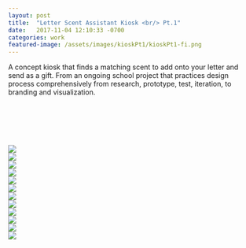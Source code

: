 ```yaml
---
layout: post
title:  "Letter Scent Assistant Kiosk <br/> Pt.1"
date:   2017-11-04 12:10:33 -0700
categories: work
featured-image: /assets/images/kioskPt1/kioskPt1-fi.png
---
```

A concept kiosk that finds a matching scent to add onto your letter and send as a gift. From an ongoing school project that practices design process comprehensively from research, prototype, test, iteration, to branding and visualization. 

<br/>
<br/>
<br/>
<br/>
<br/>

<div class="fullwidth">
    <div class="fullwidthImage">
        <img src="/assets/images/kioskPt1/pt1.1title.png">
    </div>
    <div class="fullwidthImage">
        <img src="/assets/images/kioskPt1/pt1.2obj.png">
    </div>
    <div class="fullwidthImage">
        <img src="/assets/images/kioskPt1/pt1.3ideation.1.png">
    </div>
    <div class="fullwidthImage">
        <img src="/assets/images/kioskPt1/pt1.3ideation.2.png">
    </div>
    <div class="fullwidthImage">
        <img src="/assets/images/kioskPt1/pt1.3ideation.3.png">
    </div>
    <div class="fullwidthImage">
        <img src="/assets/images/kioskPt1/pt1.4taskflows.1.png">
    </div>
    <div class="fullwidthImage">
        <img src="/assets/images/kioskPt1/pt1.4taskflows.2.png">
    </div>
    <div class="fullwidthImage">
        <img src="/assets/images/kioskPt1/pt1.5wireframes.1.png">
    </div>
    <div class="fullwidthImage">
        <img src="/assets/images/kioskPt1/pt1.5wireframes.2.png">
    </div>
    <div class="fullwidthImage">
        <img src="/assets/images/kioskPt1/pt1.5wireframes.3.png">
    </div>
    <div class="fullwidthImage">
        <img src="/assets/images/kioskPt1/pt1.6physicalprot.png">
    </div>
    <div class="fullwidthImage">
        <img src="/assets/images/kioskPt1/pt1end.png">
    </div>
    <div class="fullwidthClear"></div>
</div>

<!--

<img class="generic" alt="pick a scent mockup" src="/assets/images/pickaScent.png">

## Objectives
Design a embedded system of a kiosk that sits in public places. The customer will be able to select gift from an appropriate information architecture, complete the transaction and receive a physical gift. 

## Ideation + User Scenarios
In the beginning, I was looking for an unexpected and different gifting experience on kiosk than usual. My idea dramatically iterated from sending souvenir card at airport, to browsing fragrance in store, to adding scent to letter. 

<div class="thumbnails">
    <div class="thumbnailImage">
        <img src="/assets/images/sce1.1.jpg">
    </div>
    <div class="thumbnailImage">
        <img src="/assets/images/sce1.2.jpg">
    </div>
    <div class="thumbnailImage">
        <img src="/assets/images/sce1.3.jpg">
    </div>
    <div class="thumbnailImage">
        <img src="/assets/images/sce1.4.jpg">
    </div>
    <div class="thumbnailClear"></div>
    <div class="thumbnailCaption captionFont">
        Souvenir card kiosk: storyboard, concept testing, and notes.
    </div>
</div>

<div class="thumbnails">
    <div class="thumbnailImage">
        <img src="/assets/images/sce2.1.jpg">
    </div>
    <div class="thumbnailImage">
        <img src="/assets/images/sce2.2.jpg">
    </div>
    <div class="thumbnailImage">
        <img src="/assets/images/sce2.3.jpg">
    </div>
    <div class="thumbnailClear"></div>
    <div class="thumbnailCaption captionFont">
        Fragrance kiosk: ideas, storyboard, concept testing, and notes.
    </div>
</div>

In each phase, I stayed closed emotionally to the potential audiences, listening to their stories, their gifting experiences, and their expectations. I learned how to engage with customers and received a lot of valuable feedback that greatly helped me shape a focused, simple, and meaningful idea as basis. 

<div class="fullwidth">
    <div class="fullwidthImage">
        <img alt="the first version of wireframes" src="/assets/images/sce3.jpg">
    </div>
    <div class="fullwidthClear"></div>
    <div class="fullwidthCaption captionFont">
        Final user & motivation.
    </div>
</div>

## Task Flows
I separated the ideal user experience into three steps: uploading letters, discovering scents, and delivery. I also did research on the categorization of the fragrance library. The result provided me a solid basis on understanding the information architecture. 

<div class="thumbnails">
    <div class="thumbnailImage">
        <img src="/assets/images/tf1.1.jpg">
    </div>
    <div class="thumbnailImage">
        <img src="/assets/images/tf1.2.jpg">
    </div>
    <div class="thumbnailImage">
        <img src="/assets/images/tf1.3.jpg">
    </div>
    <div class="thumbnailClear"></div>
    <div class="thumbnailCaption captionFont">
        Notes on three steps and filters.
    </div>
</div>

Initially, discovering scents is designed similarly to the typical online shopping experiences. Although it offers shortcuts to the best scent in the customer’s mind, I realized that it’s not the best solution to a product with such subtlety and subjectivity. 

<div class="thumbnails">
    <div class="thumbnailImage">
        <img src="/assets/images/tf2.1.jpg">
    </div>
    <div class="thumbnailImage">
        <img src="/assets/images/tf2.2.jpg">
    </div>
    <div class="thumbnailImage">
        <img src="/assets/images/tf2.3.jpg">
    </div>
    <div class="thumbnailClear"></div>
    <div class="thumbnailCaption captionFont">
        A draft of task flows and early attempts.
    </div>
</div>

Thus, I decided to introduce a **content-based recommendation system** to build a ritualistic experience. 

It allows people to be subjective by offering a variety of approachable moods to choose from. Through asking people to try possible matching scents, the system learns about people’s preferences and curate the results based on people’s feedback. The system constructed a personal and intimate experience that brings joys and surprises to the exploration of scents. 

<div class="thumbnails">
    <div class="thumbnailImage">
        <img src="/assets/images/tf3.1.jpg">
    </div>
    <div class="thumbnailImage">
        <img src="/assets/images/tf3.2.jpg">
    </div>
    <div class="thumbnailImage">
        <img src="/assets/images/tf3.3.jpg">
    </div>
    <div class="thumbnailClear"></div>
    <div class="thumbnailCaption captionFont">
        Notes on iterations.
    </div>
</div>

## Wireframes + Prototype ver.1
I sketched several screens of critical experience and imported them into digital workspace after I felt comfortable to work on top of them. I built it in Sketch and InVision and got ready for rapid iteration. 

<div class="thumbnails">
    <div class="thumbnailImage">
        <img src="/assets/images/wf1.jpg">
    </div>
    <div class="thumbnailClear"></div>
    <div class="thumbnailCaption captionFont">
        Sketches.
    </div>
</div>

<div class="fullwidth">
    <div class="fullwidthImage">
        <img alt="the first version of wireframes" src="/assets/images/wireframesver1.jpg">
    </div>
    <div class="fullwidthClear"></div>
    <div class="fullwidthCaption captionFont">
        Souvenir card kiosk: storyboard, concept testing, and notes.
    </div>
</div>

I collected peer feedback to iterate and learned how to expand it into a solid and testable prototype with adequate breadth and depth. 

<div class="thumbnails">
    <div class="thumbnailImage">
        <img src="/assets/images/wf3peer.jpg">
    </div>
    <div class="thumbnailClear"></div>
    <div class="thumbnailCaption captionFont">
        Peer feeedback.
    </div>
</div>


## Wireframes + Prototype ver.2

<div class="fullwidth">
    <div class="fullwidthImage">
        <img alt="the second version of wireframes" src="/assets/images/wireframesver2.jpg">
    </div>
    <div class="fullwidthClear"></div>
    <div class="fullwidthCaption captionFont">
        Wireframes.
    </div>
</div>

Try: https://invis.io/25DSFKIXW

I rebuilt the wireframes and added pages to construct the critical experience. I also iterated editorial writing to be more natural based on self observations. 

### Usability Testing
Before looking for participants, I drafted a sheet of test criteria with scenario introduction. It reminded me to be aware of the main experience that I’m about to cover. 

During the weekend, I tested the prototype with 6 people, 3 friends and 3 strangers I met in public. I asked them if they wanted to help me with an iterating design project, introducing the scenario, observed their reactions, and listened to their thoughts. 

<div class="thumbnails">
    <div class="thumbnailImage">
        <img src="/assets/images/wfv2notes1.jpg">
    </div>
    <div class="thumbnailImage">
        <img src="/assets/images/wfv2notes2.jpg">
    </div>
    <div class="thumbnailImage">
        <img src="/assets/images/wfv2notes3.jpg">
    </div>
    <div class="thumbnailImage">
        <img src="/assets/images/wfv2notes4.jpg">
    </div>
    <div class="thumbnailImage">
        <img src="/assets/images/wfv2notes5.jpg">
    </div>
    <div class="thumbnailImage">
        <img src="/assets/images/wfv2notes6.jpg">
    </div>
    <div class="thumbnailImage">
        <img src="/assets/images/wfv2notes7.jpg">
    </div>
    <div class="thumbnailImage">
        <img src="/assets/images/wfv2notes8.jpg">
    </div>
    <div class="thumbnailClear"></div>
    <div class="thumbnailCaption captionFont">
        Real-time notes. Parts of the notes are taken by ~Nathalia Kasman~. Kudos to her!
    </div>
</div>

In this stage, I learned how to interact with strangers, collaborate with partners, hold a quick interview, make notes when listening, and organize notes quickly. The concrete and informative feedback I received from a variety of participants (especially in age) greatly helped me to find design problems and iterate in the next step. 

<div class="thumbnails">
    <div class="thumbnailImage">
        <img src="/assets/images/wfv2notes9.1.jpg">
    </div>
    <div class="thumbnailImage">
        <img src="/assets/images/wfv2notes9.2.jpg">
    </div>
    <div class="thumbnailImage">
        <img src="/assets/images/wfv2notes9.3.jpg">
    </div>
    <div class="thumbnailImage">
        <img src="/assets/images/wfv2notes9.4.jpg">
    </div>
    <div class="thumbnailImage">
        <img src="/assets/images/wfv2notes9.5.jpg">
    </div>
    <div class="thumbnailImage">
        <img src="/assets/images/wfv2notes9.6.jpg">
    </div>
    <div class="thumbnailClear"></div>
    <div class="thumbnailCaption captionFont">
        Real-time notes. Parts of the notes are taken by ~Nathalia Kasman~. Kudos to her!
    </div>
</div>

<div class="thumbnails">
    <div class="thumbnailImage">
        <img src="/assets/images/wfv2notes9.7.jpg">
    </div>
    <div class="thumbnailClear"></div>
    <div class="thumbnailCaption captionFont">
        Findings & setbacks.
    </div>
</div>

## Wireframes + Prototype ver.3

<div class="fullwidth">
    <div class="fullwidthImage">
        <img alt="the third version of wireframes" src="/assets/images/wireframesver3.1.jpg">
    </div>
    <div class="fullwidthImage">
        <img alt="the third version of wireframes" src="/assets/images/wireframesver3.2.jpg">
    </div>
    <div class="fullwidthImage">
        <img alt="the third version of wireframes" src="/assets/images/wireframesver3.3.jpg">
    </div>
    <div class="fullwidthClear"></div>
    <div class="fullwidthCaption captionFont">
        Wireframes.
    </div>
</div>

Try: https://invis.io/PGDYIPZ95

I iterated from feedback and rebuilt all pages to introduce a new information structure. 

### New Information Hierarchy
Since the scent is so subjective that people’s opinions could change, I realized that:

- Being able to let people change their mind is extremely important. 
- But people shouldn’t be confused about the complexity of choices. 

In the refreshed wireframes, I incorporated three approaches to achieve the clarity of hidden complexity:

- **A tab structure that reveals itself** as people go through three steps. They are able to go back to any specific point at any time before the purchase. 

- **A global option button** that allows people to exit at any time before the purchase. 

<img class="generic" src="/assets/images/rebuild1.jpg">

- **A variety of ways to go back** inside each tab to help people navigate when they change their minds. 

<img class="generic" src="/assets/images/rebuild2.jpg">

### 5 Important Iterations from Feedback
- **An introduction page** that adjusts people’s expectations. It clarifies the use of the kiosk to avoid confusion.

<img class="generic" src="/assets/images/iteration1.jpg">

- **Two categories of feelings**. Moods are abstract, wide, and emotional. They’re for everyone. Scent types are specific, focus, and narrow. They’re for semi-experts and experts. The categorization makes it easier for people to find the right words to describe their feelings. 

<img class="generic" src="/assets/images/iteration2.jpg">

- **New visual hierarchy to explain the feelings of scents**: the suggested tags from the library that allow people to curate their feelings: “add it if you like the sensual aspect of it.” The side-by-side visual hierarchy and similar visual elements clearly represent the information relationship. 

<img class="generic" src="/assets/images/iteration3.jpg">

- **Editorial writing** that are natural, personal, concise, but without confusion.

<div class="thumbnails">
    <div class="thumbnailImage">
        <img src="/assets/images/iteration4.1.jpg">
    </div>
    <div class="thumbnailImage">
        <img src="/assets/images/iteration4.2.jpg">
    </div>
    <div class="thumbnailImage">
        <img src="/assets/images/iteration4.3.jpg">
    </div>
    <div class="thumbnailImage">
        <img src="/assets/images/iteration4.4.jpg">
    </div>
    <div class="thumbnailClear"></div>
    <div class="thumbnailCaption captionFont">
        Editorial writing.
    </div>
</div>

- **Detailed instructions of web upload function**. A new step-by-step specific instruction. 

<img class="generic" src="/assets/images/iteration5.jpg">

## Physical Prototype
I built a low-fidelity physical prototype with foam core and cardboard.

The process helped me learned how the software and hardware work together to deliver a smooth and united experience. 

<div class="thumbnails">
    <div class="thumbnailImage">
        <img src="/assets/images/physicalprotsketch1.jpg">
    </div>
    <div class="thumbnailImage">
        <img src="/assets/images/physicalprotsketch2.jpg">
    </div>
    <div class="thumbnailImage">
        <img src="/assets/images/physicalprotsketch3.jpg">
    </div>
    <div class="thumbnailImage">
        <img src="/assets/images/physicalprotsketch4.jpg">
    </div>
    <div class="thumbnailImage">
        <img src="/assets/images/physicalprotsketch5.jpg">
    </div>
    <div class="thumbnailImage">
        <img src="/assets/images/physicalprotsketch6.jpg">
    </div>
    <div class="thumbnailImage">
        <img src="/assets/images/physicalprotsketch7.jpg">
    </div>
    <div class="thumbnailImage">
        <img src="/assets/images/physicalprotsketch8.jpg">
    </div>
    <div class="thumbnailClear"></div>
    <div class="thumbnailCaption captionFont">
        Sketches.
    </div>
</div>

I carefully considered the input/output location and how software provided signifiers. 

<img class="generic" src="/assets/images/physicalprot1.jpg">

<div class="thumbnails">
    <div class="thumbnailImage">
        <img src="/assets/images/physicalprot2.1.jpg">
    </div>
    <div class="thumbnailImage">
        <img src="/assets/images/physicalprot2.2.jpg">
    </div>
    <div class="thumbnailImage">
        <img src="/assets/images/physicalprot2.3.jpg">
    </div>
    <div class="thumbnailImage">
        <img src="/assets/images/physicalprot2.4.jpg">
    </div>
    <div class="thumbnailClear"></div>
    <div class="thumbnailCaption captionFont">
        Details & signifiers in software.
    </div>
</div>

## Applying Brand 
To work with the assigned brand Hallmark, I did competitor audit and researched existing brand guides to ensure that the visual perspective of product fits in the current brand ecosystem. 

### Competitive Audit
Even though they are currently no corresponding product on the market, I chose three brands that I think are most likely to follow with similar products. 

*Three competitive audits*

They covered the similar potential middle-class audiences with distinct personalities. Target is fun, young, and fast; Sephora is fashionable, pop, and nimble; Macy’s is celebratory and festive. 

Updating.


-->